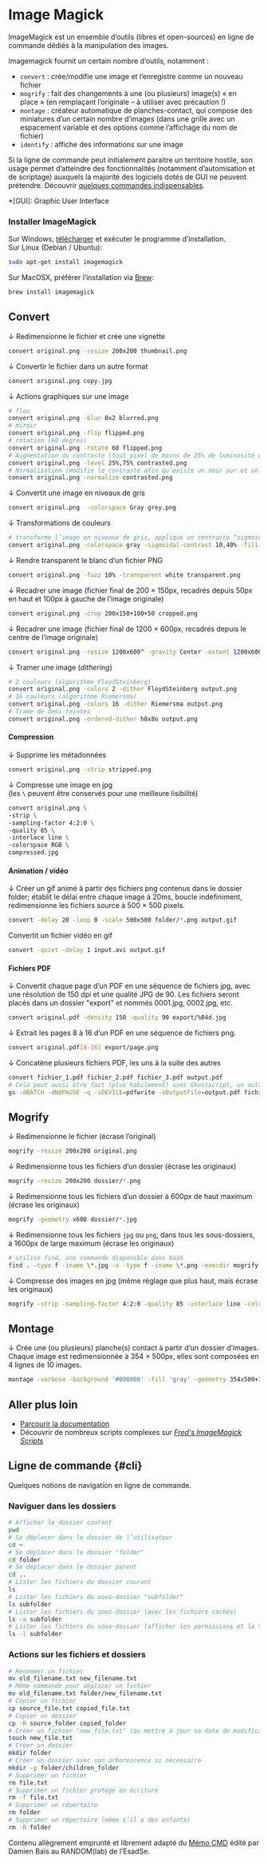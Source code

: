 # Image Magick

ImageMagick est un ensemble d’outils (libres et open-sources) en ligne de commande dédiés à la manipulation des images. 

Imagemagick fournit un certain nombre d’outils, notamment :

* `convert` : crée/modifie une image et l’enregistre comme un nouveau fichier
* `mogrify` : fait des changements à une (ou plusieurs) image(s) « en place » (en remplaçant l’originale – à utiliser avec précaution !)
* `montage` : créateur automatique de planches-contact, qui compose des miniatures d’un certain nombre d’images (dans une grille avec un espacement variable et des options comme l’affichage du nom de fichier)
* `identify` : affiche des informations sur une image

Si la ligne de commande peut initialement paraitre un territoire hostile, son usage permet d’atteindre des fonctionnalités (notamment d’automisation et de scriptage) auxquels la majorité des logiciels dotés de GUI ne peuvent prétendre. Découvrir [quelques commandes indispensables](#cli).

*[GUI]: Graphic User Interface

### Installer ImageMagick
Sur Windows, [télécharger](https://imagemagick.org/script/download.php#windows) et exécuter le programme d’installation.   
Sur Linux (Debian / Ubuntu):
```bash
sudo apt-get install imagemagick
```
Sur MacOSX, préférer l’installation via [Brew](https://brew.sh/):
```bash
brew install imagemagick
```

## Convert


↓ Redimensionne le fichier et crée une vignette
```bash
convert original.png -resize 200x200 thumbnail.png
```

↓ Convertir le fichier dans un autre format 
```bash
convert original.png copy.jpg
```

↓ Actions graphiques sur une image
```bash
# flou
convert original.png -blur 0x2 blurred.png
# miroir
convert original.png -flip flipped.png
# rotation (60 degrés)
convert original.png -rotate 60 flipped.png
# Augmentation du contraste (tout pixel de moins de 25% de luminosité devient noir, tout pixel de plus de 75% devient blanc)
convert original.png -level 25%,75% contrasted.png
# Normalisation (modifie le contraste afin qu’existe un noir pur et un blanc pur)
convert original.png -normalize contrasted.png
```
↓ Convertit une image en niveaux de gris
```bash
convert original.png  -colorspace Gray grey.png
```
↓ Transformations de couleurs

```bash
# transforme l’image en niveaux de gris, applique un contraste “sigmoïdal” et teinte l’image en bleu
convert original.png -colorspace gray -sigmoidal-contrast 10,40% -fill "#0000FF" -tint 100 output.png
```
↓ Rendre transparent le blanc d’un fichier PNG

```bash
convert original.png -fuzz 10% -transparent white transparent.png
```

↓ Recadrer une image (fichier final de 200 × 150px, recadrés depuis 50px en haut et 100px à gauche de l’image originale)
```bash
convert original.png -crop 200x150+100+50 cropped.png
```

↓ Recadrer une image (fichier final de 1200 × 600px, recadrés depuis le centre de l’image originale)
```bash
convert original.png -resize 1200x600^ -gravity Center -extent 1200x600 resized_and_cropped.png
```

↓ Tramer une image (*dithering*)

```bash
# 2 couleurs (algorithme FloydSteinberg)
convert original.png -colors 2 -dither FloydSteinberg output.png
# 16 couleurs (algorithme Riemersma)
convert original.png -colors 16 -dither Riemersma output.png
# Trame de demi-teintes
convert original.png -ordered-dither h8x8o output.png
```

#### Compression
↓ Supprime les métadonnées
```bash
convert original.png -strip stripped.png
```
↓ Compresse une image en jpg    
(les ` \ ` peuvent être conservés pour une meilleure lisibilité)

```bash
convert original.png \
-strip \
-sampling-factor 4:2:0 \
-quality 85 \
-interlace line \
-colorspace RGB \
compressed.jpg 
```

#### Animation / vidéo

↓ Créer un gif animé à partir des fichiers png contenus dans le dossier folder; établit le délai entre chaque image à 20ms, boucle indéfiniment, redimensionne les fichiers source à 500 × 500 pixels.
```bash
convert -delay 20 -loop 0 -scale 500x500 folder/*.png output.gif
```
Convertit un fichier vidéo en gif
```bash
convert -quiet -delay 1 input.avi output.gif
```

#### Fichiers PDF
↓ Convertit chaque page d’un PDF en une séquence de fichiers jpg, avec une résolution de 150 dpi et une qualité JPG de 90. Les fichiers seront placés dans un dossier "export" et nommés 0001.jpg, 0002.jpg, etc.
```bash
convert original.pdf -density 150 -quality 90 export/%04d.jpg
```

↓ Extrait les pages 8 à 16 d’un PDF en une séquence de fichiers png.
```bash
convert original.pdf[8-16] export/page.png
```

↓ Concatène plusieurs fichiers PDF, les uns à la suite des autres

```bash
convert fichier_1.pdf fichier_2.pdf fichier_3.pdf output.pdf
# Cela peut aussi être fait (plus habilement) avec Ghostscript, un autre outil CLI
gs -dBATCH -dNOPAUSE -q -sDEVICE=pdfwrite -sOutputFile=output.pdf fichier_1.pdf fichier_2.pdf fichier_3.pdf
```



## Mogrify

↓ Redimensionne le fichier (écrase l’original)
```bash
mogrify -resize 200x200 original.png 
```
↓ Redimensionne tous les fichiers d’un dossier (écrase les originaux)
```bash
mogrify -resize 200x200 dossier/*.png 
```
↓ Redimensionne tous les fichiers d’un dossier à 600px de haut maximum (écrase les originaux)
```bash
mogrify -geometry x600 dossier/*.jpg
```
↓ Redimensionne tous les fichiers `jpg` ou `png`, dans tous les sous-dossiers, à 1600px de large maximum (écrase les originaux)
```bash
# utilise find, une commande disponible dans bash
find . -type f -iname \*.jpg -o -type f -iname \*.png -execdir mogrify -resize 1600x {} +
```
↓ Compresse des images en jpg (même réglage que plus haut, mais écrase les originaux)
```bash
mogrify -strip -sampling-factor 4:2:0 -quality 85 -interlace line -colorspace RGB dossier/*.jpg 
```

## Montage
↓ Crée une (ou plusieurs) planche(s) contact à partir d’un dossier d’images. Chaque image est redimensionnée à 354 × 500px, elles sont composées en 4 lignes de 10 images. 
```bash
montage -verbose -background '#000000' -fill 'gray' -geometry 354x500+10+10 -tile 10x4 images/*.png planche-contact.jpg
```

## Aller plus loin

* [Parcourir la documentation](https://www.imagemagick.org/Usage/)
* Découvrir de nombreux scripts complexes sur [*Fred's ImageMagick Scripts*](http://www.fmwconcepts.com/imagemagick/index.php)


## Ligne de commande {#cli}

Quelques notions de navigation en ligne de commande.

### Naviguer dans les dossiers
```bash
# Afficher le dossier courant
pwd
# Se déplacer dans le dossier de l’utilisateur
cd ~ 
# Se déplacer dans le dossier "folder"
cd folder
# Se déplacer dans le dossier parent
cd ..
# Lister les fichiers du dossier courant
ls 
# Lister les fichiers du sous-dossier "subfolder"
ls subfolder
# Lister les fichiers du sous-dossier (avec les fichiers cachés)
ls -a subfolder
# Lister les fichiers du sous-dossier (afficher les permissions et la taille)
ls -l subfolder
```

### Actions sur les fichiers et dossiers
 
```bash
# Renommer un fichier 
mv old_filename.txt new_filename.txt
# Même commande pour déplacer un fichier 
mv old_filename.txt folder/new_filename.txt
# Copier un fichier
cp source_file.txt copied_file.txt
# Copier un dossier
cp -R source_folder copied_folder
# Créer un fichier "new_file.txt" (ou mettre à jour sa date de modification s’il existe)
touch new_file.txt
# Créer un dossier 
mkdir folder
# Créer un dossier avec son arborescence si nécessaire 
mkdir -p folder/children_folder
# Supprimer un fichier
rm file.txt
# Supprimer un fichier protégé en écriture
rm -f file.txt
# Supprimer un répertoire
rm folder
# Supprimer un répertoire (même s’il a des enfants)
rm -R folder
```

Contenu allègrement emprunté et librement adapté du [Mémo CMD](https://github.com/randomDam/memo_cmd) édité par Damien Baïs au RANDOM(lab) de l’EsadSe.